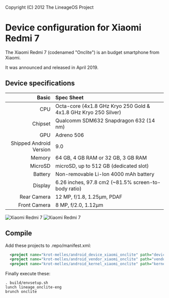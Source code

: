 Copyright (C) 2012 The LineageOS Project
 
  Device configuration for Xiaomi Redmi 7
 =========================================
 
  The Xiaomi Redmi 7 (codenamed "Onclite") is an 
budget smartphone from Xiaomi.
 
  It was announced and released in April 2019.
 
  ## Device specifications
 
  Basic   | Spec Sheet
-------:|:-------------------------
CPU     | Octa-core (4x1.8 GHz Kryo 250 Gold & 4x1.8 GHz Kryo 250 Silver)
Chipset | Qualcomm SDM632 Snapdragon 632 (14 nm)
GPU     | Adreno 506
Shipped Android Version | 9.0
Memory | 64 GB, 4 GB RAM or 32 GB, 3 GB RAM
MicroSD | microSD, up to 512 GB (dedicated slot)
Battery | Non-removable Li-Ion 4000 mAh battery
Display | 6.26 inches, 97.8 cm2 (~81.5% screen-to-body ratio)
Rear Camera  | 12 MP, f/1.8, 1.25µm, PDAF
Front Camera  |  8 MP, f/2.0, 1.12µm

![Xiaomi Redmi 7 ](https://www.91-cdn.com/pricebaba-images/images/product/mobile/66422/xiaomi-redmi-7-raw-330605.jpg "Xiaomi Redmi 7")
![Xiaomi Redmi 7](https://i.gadgets360cdn.com/products/large/1552901002_635_redmi_7.jpg?downsize=770:*&output-quality=70&output-format=webp "Xiaomi Redmi 7")

## Compile

Add these projects to .repo/manifest.xml:

```xml
  <project name="krot-melles/android_device_xiaomi_onclite" path="device/xiaomi/onclite" remote="github" />
  <project name="krot-melles/android_vendor_xiaomi_onclite" path="vendor/xiaomi/onclite" remote="github" />
  <project name="krot-melles/android_kernel_xiaomi_onclite" path="kernel/xiaomi/onc" remote="github" />
```

Finally execute these:

```
. build/envsetup.sh
lunch lineage_onclite-eng
brunch onclite
```

 
 

 
                

 
 
  
